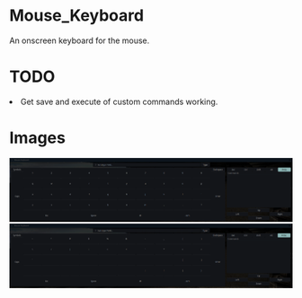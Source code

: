 # Mouse_Keyboard
An onscreen keyboard for the mouse.

# TODO
<li>Get save and execute of custom commands working.</li>

# Images
![1 GUI of the alphabet. ](images/pic1.png)
![2 GUI of the symbols. ](images/pic2.png)
